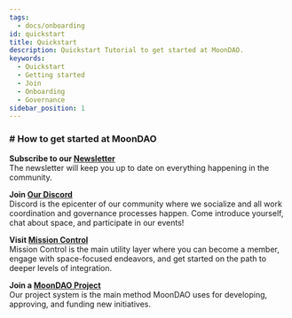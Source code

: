 ```yaml
---
tags:
  - docs/onboarding
id: quickstart
title: Quickstart
description: Quickstart Tutorial to get started at MoonDAO.
keywords:
  - Quickstart
  - Getting started
  - Join
  - Onboarding
  - Governance
sidebar_position: 1
---
```



### # How to get started at MoonDAO

**Subscribe to our [Newsletter](https://app.moondao.com/news)**  
The newsletter will keep you up to date on everything happening in the community.

**Join [Our Discord](https://moondao.com/discord/)**  
Discord is the epicenter of our community where we socialize and all work coordination and governance processes happen. Come introduce yourself, chat about space, and participate in our events!

**Visit [Mission Control](https://app.moondao.com/)**  
Mission Control is the main utility layer where you can become a member, engage with space-focused endeavors, and get started on the path to deeper levels of integration.

**Join a [MoonDAO Project](Projects.md)**  
Our project system is the main method MoonDAO uses for developing, approving, and funding new initiatives.